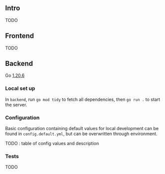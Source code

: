## Intro

TODO

## Frontend

TODO

## Backend

Go [1.20.6](https://go.dev/dl/)

### Local set up
In `backend`, run `go mod tidy` to fetch all dependencies, then `go run .` to start the server.

### Configuration

Basic configuration containing default values for local development can be found in `config.default.yml`, but can be overwritten through environment.

TODO : table of config values and description

### Tests

TODO
